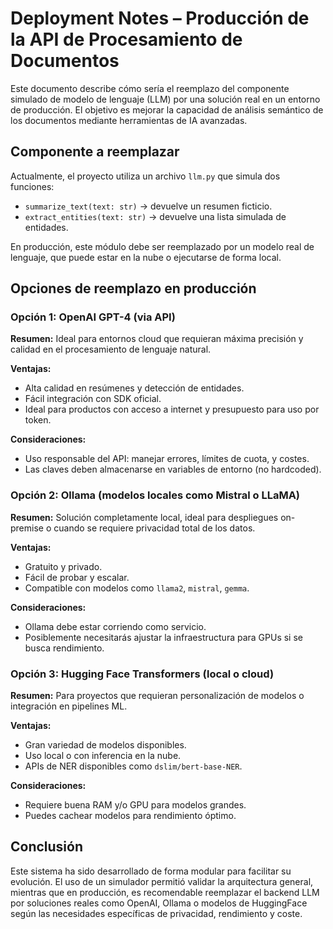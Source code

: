 #  Deployment Notes – Producción de la API de Procesamiento de Documentos

Este documento describe cómo sería el reemplazo del componente simulado de modelo de lenguaje (LLM) por una solución real en un entorno de producción. El objetivo es mejorar la capacidad de análisis semántico de los documentos mediante herramientas de IA avanzadas.


##  Componente a reemplazar

Actualmente, el proyecto utiliza un archivo `llm.py` que simula dos funciones:

- `summarize_text(text: str)` → devuelve un resumen ficticio.
- `extract_entities(text: str)` → devuelve una lista simulada de entidades.

En producción, este módulo debe ser reemplazado por un modelo real de lenguaje, que puede estar en la nube o ejecutarse de forma local.


##  Opciones de reemplazo en producción

### Opción 1: OpenAI GPT-4 (via API)

**Resumen:** Ideal para entornos cloud que requieran máxima precisión y calidad en el procesamiento de lenguaje natural.

**Ventajas:**
- Alta calidad en resúmenes y detección de entidades.
- Fácil integración con SDK oficial.
- Ideal para productos con acceso a internet y presupuesto para uso por token.

**Consideraciones:**
- Uso responsable del API: manejar errores, límites de cuota, y costes.
- Las claves deben almacenarse en variables de entorno (no hardcoded).


###  Opción 2: Ollama (modelos locales como Mistral o LLaMA)

**Resumen:** Solución completamente local, ideal para despliegues on-premise o cuando se requiere privacidad total de los datos.

**Ventajas:**
- Gratuito y privado.
- Fácil de probar y escalar.
- Compatible con modelos como `llama2`, `mistral`, `gemma`.

**Consideraciones:**
- Ollama debe estar corriendo como servicio.
- Posiblemente necesitarás ajustar la infraestructura para GPUs si se busca rendimiento.


###  Opción 3: Hugging Face Transformers (local o cloud)

**Resumen:** Para proyectos que requieran personalización de modelos o integración en pipelines ML.

**Ventajas:**
- Gran variedad de modelos disponibles.
- Uso local o con inferencia en la nube.
- APIs de NER disponibles como `dslim/bert-base-NER`.

**Consideraciones:**
- Requiere buena RAM y/o GPU para modelos grandes.
- Puedes cachear modelos para rendimiento óptimo.


##  Conclusión

Este sistema ha sido desarrollado de forma modular para facilitar su evolución. El uso de un simulador permitió validar la arquitectura general, mientras que en producción, es recomendable reemplazar el backend LLM por soluciones reales como OpenAI, Ollama o modelos de HuggingFace según las necesidades específicas de privacidad, rendimiento y coste.